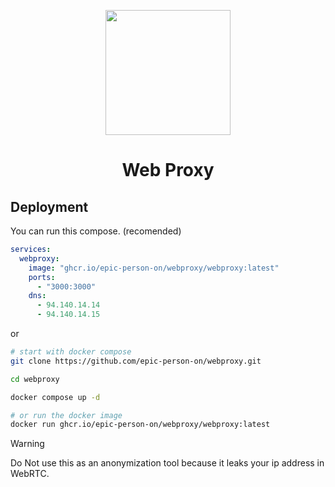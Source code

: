 <p align="center"><img src="https://raw.githubusercontent.com/titaniumnetwork-dev/Ultraviolet-Static/main/public/uv.png" height="200"></p>

<h1 align="center">Web Proxy</h1>

## Deployment

You can run this compose. (recomended)

```yaml
services:
  webproxy:
    image: "ghcr.io/epic-person-on/webproxy/webproxy:latest"
    ports:
      - "3000:3000"
    dns:
      - 94.140.14.14
      - 94.140.14.15
```

or

```bash
# start with docker compose
git clone https://github.com/epic-person-on/webproxy.git

cd webproxy

docker compose up -d

# or run the docker image
docker run ghcr.io/epic-person-on/webproxy/webproxy:latest
```

> [!WARNING]  
> Do Not use this as an anonymization tool because it leaks your ip address in WebRTC.

